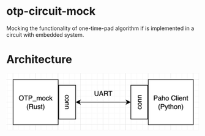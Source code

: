 # otp-circuit-mock
Mocking the functionality of one-time-pad algorithm if is implemented in a circuit with embedded system.

# Architecture
![otp architecture](https://github.com/k3nopa/otp-circuit-mock/blob/7d7f36f4db3ded07b1959932865a39b2325d0922/docs/otp%20architecture.png)
